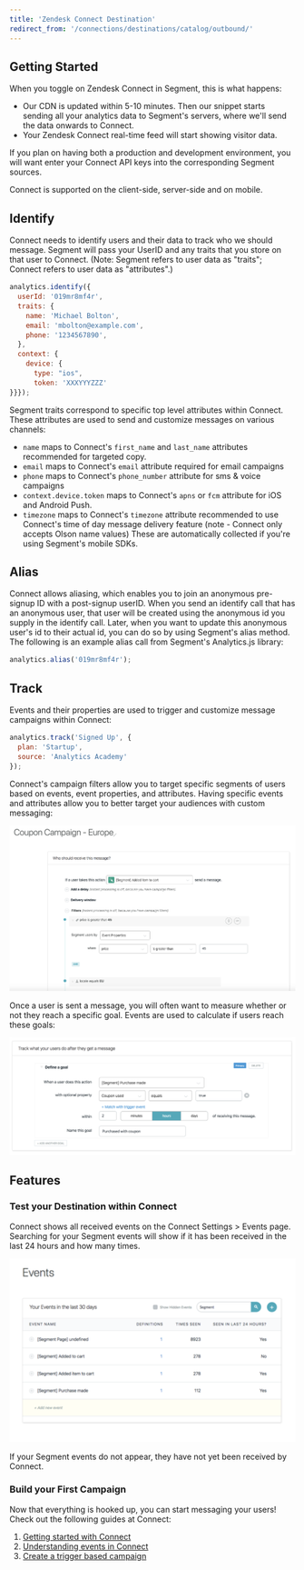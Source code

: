 ```yaml
---
title: 'Zendesk Connect Destination'
redirect_from: '/connections/destinations/catalog/outbound/'
---
```


## Getting Started

When you toggle on Zendesk Connect in Segment, this is what happens:

- Our CDN is updated within 5-10 minutes. Then our snippet starts sending all your analytics data to Segment's servers, where we'll send the data onwards to Connect.
- Your Zendesk Connect real-time feed will start showing visitor data.

If you plan on having both a production and development environment, you will want enter your Connect API keys into the corresponding Segment sources.

Connect is supported on the client-side, server-side and on mobile.


## Identify

Connect needs to identify users and their data to track who we should message. Segment will pass your UserID and any traits that you store on that user to Connect. (Note: Segment refers to user data as "traits"; Connect refers to user data as "attributes".)

```js
analytics.identify({
  userId: '019mr8mf4r',
  traits: {
    name: 'Michael Bolton',
    email: 'mbolton@example.com',
    phone: '1234567890',
  },
  context: {
    device: {
      type: "ios",
      token: 'XXXYYYZZZ'
}}});
```

Segment traits correspond to specific top level attributes within Connect. These attributes are used to send and customize messages on various channels:

+ `name` maps to Connect's `first_name` and `last_name` attributes recommended for targeted copy.
+ `email` maps to Connect's `email` attribute required for email campaigns
+ `phone` maps to Connect's `phone_number` attribute for sms & voice campaigns
+ `context.device.token` maps to Connect's `apns` or `fcm` attribute for iOS and Android Push.
+ `timezone` maps to Connect's `timezone` attribute recommended to use Connect's time of day message delivery feature (note - Connect only accepts Olson name values) These are automatically collected if you're using Segment's mobile SDKs.


## Alias

Connect allows aliasing, which enables you to join an anonymous pre-signup ID with a post-signup userID. When you send an identify call that has an anonymous user, that user will be created using the anonymous id you supply in the identify call. Later, when you want to update this anonymous user's id to their actual id, you can do so by using Segment's alias method. The following is an example alias call from Segment's Analytics.js library:

```js
analytics.alias('019mr8mf4r');
```

## Track

Events and their properties are used to trigger and customize message campaigns within Connect:

```js
analytics.track('Signed Up', {
  plan: 'Startup',
  source: 'Analytics Academy'
});
```

Connect's campaign filters allow you to target specific segments of users based on events, event properties, and attributes. Having specific events and attributes allow you to better target your audiences with custom messaging:

![Campaign Filters](images/Create_Campaign.png)

Once a user is sent a message, you will often want to measure whether or not they reach a specific goal. Events are used to calculate if users reach these goals:

![Campaign Goals](images/Create_Goals.png)


## Features
### Test your Destination within Connect


Connect shows all received events on the Connect Settings > Events page. Searching for your Segment events will show if it has been received in the last 24 hours and how many times.

![Events in the UI](images/Segment_Events.png)

If your Segment events do not appear, they have not yet been received by Connect.


### Build your First Campaign


Now that everything is hooked up, you can start messaging your users! Check out the following guides at Connect:


1. [Getting started with Connect](https://support.zendesk.com/hc/en-us/articles/360022370293-Introduction-Getting-started-with-Connect)
2. [Understanding events in Connect](https://support.zendesk.com/hc/en-us/articles/360022178494-Understanding-Connect-events)
3. [Create a trigger based campaign](https://support.zendesk.com/hc/en-us/articles/360022362093-Creating-a-trigger-based-campaign)
